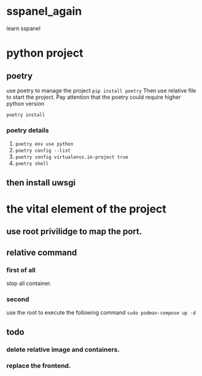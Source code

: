 # sspanel_again
learn sspanel

# python project
## poetry
use poetry to manage the project
```pip install poetry```
Then use relative file to start the project.
Pay attention that the poetry could require higher python version

```poetry install```
### poetry details
1. `poetry env use python`
2. `poetry config --list`
3. `poetry config virtualenvs.in-project true`
4. `poetry shell`

## then install uwsgi

# the vital element of the project
## use root privilidge to map the port.

## relative command
### first of all
stop all container.
### second
use the root to execute the following command
```sudo podman-compose up -d ```

## todo
### delete relative image and containers.

### replace the frontend.
